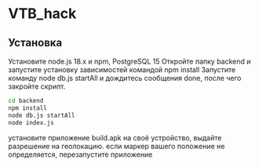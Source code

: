 # VTB_hack

## Установка
Установите node.js 18.x и npm, PostgreSQL 15
Откройте папку backend и запустите установку зависимостей командой npm install
Запустите команду node db.js startAll и дождитесь сообщения done, после чего закройте скрипт.

```sh
cd backend
npm install
node db.js startAll
node index.js
```
установите приложение build.apk на своё устройство, выдайте разрешение на геолокацию.
если маркер вашего положение не определяется, перезапустите приложение
